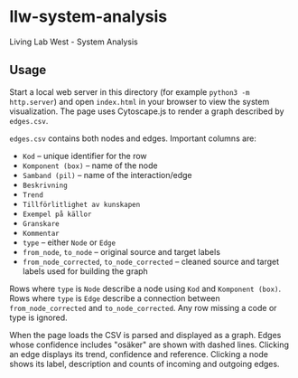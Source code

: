 # llw-system-analysis
Living Lab West - System Analysis

## Usage

Start a local web server in this directory (for example `python3 -m http.server`) and open `index.html` in your browser to view the system visualization. The page uses Cytoscape.js to render a graph described by `edges.csv`.

`edges.csv` contains both nodes and edges. Important columns are:

- `Kod` – unique identifier for the row
- `Komponent (box)` – name of the node
- `Samband (pil)` – name of the interaction/edge
- `Beskrivning`
- `Trend`
- `Tillförlitlighet av kunskapen`
- `Exempel på källor`
- `Granskare`
- `Kommentar`
- `type` – either `Node` or `Edge`
- `from_node`, `to_node` – original source and target labels
- `from_node_corrected`, `to_node_corrected` – cleaned source and target labels used for building the graph

Rows where `type` is `Node` describe a node using `Kod` and `Komponent (box)`. Rows where `type` is `Edge` describe a connection between `from_node_corrected` and `to_node_corrected`. Any row missing a code or type is ignored.

When the page loads the CSV is parsed and displayed as a graph. Edges whose confidence includes "osäker" are shown with dashed lines. Clicking an edge displays its trend, confidence and reference. Clicking a node shows its label, description and counts of incoming and outgoing edges.
